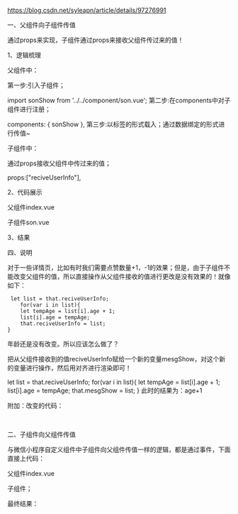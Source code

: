 <https://blog.csdn.net/syleapn/article/details/97276991>



一、父组件向子组件传值

通过props来实现，子组件通过props来接收父组件传过来的值！

1、逻辑梳理

父组件中：

第一步:引入子组件；

import sonShow from '../../component/son.vue';
第二步:在components中对子组件进行注册；

components: {
			sonShow
		},
第三步:以标签的形式载入；通过数据绑定的形式进行传值~

<son-show :reciveUserInfo="userInfo"></son-show>

子组件中：

通过props接收父组件中传过来的值；

props:["reciveUserInfo"],


2、代码展示

父组件index.vue

<template>
	<view class="content">
		<son-show :reciveUserInfo="userInfo"></son-show>
	</view>
</template>

<script>
	import sonShow from '../../component/son.vue';
	export default {
		components: {
			sonShow
		},
		data() {
			return {
				userInfo: [{
						"userName": "kaliwo",
						"age": "19"
					},
					{
						"userName": "lihuahua",
						"age": "39"
					}
				]
			}
		}
	}
</script>
子组件son.vue

<template>
	<view class="">
		<block  v-for="(item,index) in reciveUserInfo" :key="index">
			<view class="mesg">
				<text>{{item.userName}}</text>
				<text>{{item.age}}</text>
			</view>
		</block>
	</view>
</template>

<script>
	export default{
		props:["reciveUserInfo"],
	}
</script>
<style>
	.mesg{
		display: flex;
		flex-direction: column;
		align-items: center;
	}
</style>


3、结果



四、说明

对于一些详情页，比如有时我们需要点赞数量+1，-1的效果；但是，由于子组件不能改变父组件的值，所以直接操作从父组件接收的值进行更改是没有效果的！就像如下：

     let list = that.reciveUserInfo;
        for(var i in list){
    	let tempAge = list[i].age + 1;
    	list[i].age = tempAge;
    	that.reciveUserInfo = list;
    }
年龄还是没有改变。所以应该怎么做了？

把从父组件接收到的值reciveUserInfo赋给一个新的变量mesgShow，对这个新的变量进行操作，然后用对齐进行渲染即可！

let list = that.reciveUserInfo;
	for(var i in list){
	   let tempAge = list[i].age + 1;
	   list[i].age = tempAge;
	   that.mesgShow = list;
}
此时的结果为：age+1



附加：改变的代码：



 

二、子组件向父组件传值

与微信小程序自定义组件中子组件向父组件传值一样的逻辑，都是通过事件，下面直接上代码：

父组件index.vue

<template>
	<view class="content">
		<son-show @send="getSonValue"></son-show>
	</view>
</template>

<script>
	import sonShow from '../../component/son.vue';
	export default {
		components: {
			sonShow
		},
		methods:{
			getSonValue: function(res){
				console.log("res=========",res)
			}
		}
	}
</script>
子组件；

<template>
	<view class="" @click="sendMegToIndex">
		点我向父组件传值
	</view>
</template>

<script>
	export default{
		methods:{
			sendMegToIndex: function(){
				// 向父组件传值
				this.$emit("send","我来自子组件")
			}
		}
	}
	
</script>


最终结果：

